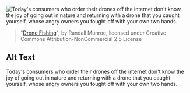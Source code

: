 ![Today's consumers who order their drones off the internet don't know the joy of going out in nature and returning with a drone that you caught yourself, whose angry owners you fought off with your own two hands.](https://imgs.xkcd.com/comics/drone_fishing.png)
> "[Drone Fishing](https://xkcd.com/2208/)", by Randall Munroe, licensed under Creative Commons Attribution-NonCommercial 2.5 License

## Alt Text
Today's consumers who order their drones off the internet don't know the joy of going out in nature and returning with a drone that you caught yourself, whose angry owners you fought off with your own two hands.
